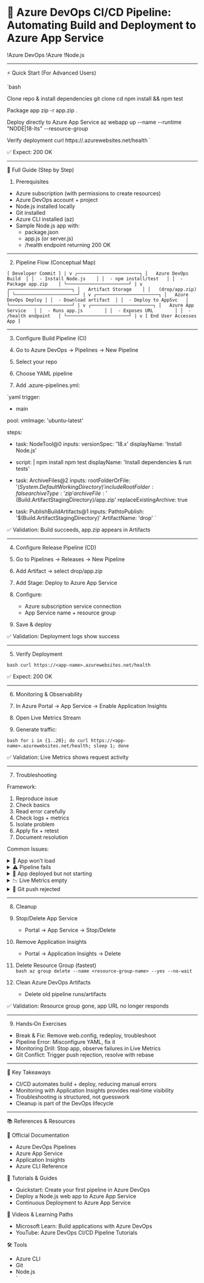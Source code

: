 # 🚀 Azure DevOps CI/CD Pipeline: Automating Build and Deployment to Azure App Service

!Azure DevOps
!Azure
!Node.js

---

⚡ Quick Start (For Advanced Users)

`bash

Clone repo & install dependencies
git clone <your-repo-url>
cd <your-repo>
npm install && npm test

Package app
zip -r app.zip .

Deploy directly to Azure App Service
az webapp up --name <app-name> --runtime "NODE|18-lts" --resource-group <rg-name>

Verify deployment
curl https://<app-name>.azurewebsites.net/health
`

✅ Expect: 200 OK

---

📖 Full Guide (Step by Step)

1. Prerequisites

- Azure subscription (with permissions to create resources)  
- Azure DevOps account + project  
- Node.js installed locally  
- Git installed  
- Azure CLI installed (az)  
- Sample Node.js app with:
  - package.json
  - app.js (or server.js)
  - /health endpoint returning 200 OK

---

2. Pipeline Flow (Conceptual Map)

`
[ Developer Commit ]
        |
        v
┌───────────────────────┐
│   Azure DevOps Build  │
│  - Install Node.js    │
│  - npm install/test   │
│  - Package app.zip    │
└───────────────────────┘
        |
        v
┌───────────────────────┐
│   Artifact Storage    │
│   (drop/app.zip)      │
└───────────────────────┘
        |
        v
┌───────────────────────┐
│   Azure DevOps Deploy │
│  - Download artifact  │
│  - Deploy to AppSvc   │
└───────────────────────┘
        |
        v
┌───────────────────────┐
│   Azure App Service   │
│  - Runs app.js        │
│  - Exposes URL        │
│  - /health endpoint   │
└───────────────────────┘
        |
        v
[ End User Accesses App ]
`

---

3. Configure Build Pipeline (CI)

1. Go to Azure DevOps → Pipelines → New Pipeline  
2. Select your repo  
3. Choose YAML pipeline  
4. Add .azure-pipelines.yml:

`yaml
trigger:
- main

pool:
  vmImage: 'ubuntu-latest'

steps:
- task: NodeTool@0
  inputs:
    versionSpec: '18.x'
  displayName: 'Install Node.js'

- script: |
    npm install
    npm test
  displayName: 'Install dependencies & run tests'

- task: ArchiveFiles@2
  inputs:
    rootFolderOrFile: '$(System.DefaultWorkingDirectory)'
    includeRootFolder: false
    archiveType: 'zip'
    archiveFile: '$(Build.ArtifactStagingDirectory)/app.zip'
    replaceExistingArchive: true

- task: PublishBuildArtifacts@1
  inputs:
    PathtoPublish: '$(Build.ArtifactStagingDirectory)'
    ArtifactName: 'drop'
`

✅ Validation: Build succeeds, app.zip appears in Artifacts

---

4. Configure Release Pipeline (CD)

1. Go to Pipelines → Releases → New Pipeline  
2. Add Artifact → select drop/app.zip  
3. Add Stage: Deploy to Azure App Service  
4. Configure:
   - Azure subscription service connection  
   - App Service name + resource group  
5. Save & deploy  

✅ Validation: Deployment logs show success

---

5. Verify Deployment

`bash
curl https://<app-name>.azurewebsites.net/health
`

✅ Expect: 200 OK

---

6. Monitoring & Observability

1. In Azure Portal → App Service → Enable Application Insights  
2. Open Live Metrics Stream  
3. Generate traffic:

`bash
for i in {1..20}; do curl https://<app-name>.azurewebsites.net/health; sleep 1; done
`

✅ Validation: Live Metrics shows request activity

---

7. Troubleshooting

Framework:  
1. Reproduce issue  
2. Check basics  
3. Read error carefully  
4. Check logs + metrics  
5. Isolate problem  
6. Apply fix + retest  
7. Document resolution  

Common Issues:

<details>
<summary>🚫 App won’t load</summary>

- Service stopped → Start App Service  
- Wrong runtime → Update runtime  
- Missing startup file → Add web.config (Windows) or startup command (Linux)  

</details>

<details>
<summary>⚠ Pipeline fails</summary>

- Permission denied → Click Permit  
- Missing service connection → Re‑create  
- Build step fails → Fix YAML or missing files  

</details>

<details>
<summary>🛑 App deployed but not starting</summary>

`bash
az webapp log tail --name <appname> --resource-group <rg>
`

- Infra logs only → Missing web.config  
- Runtime errors → Fix code/packages  

</details>

<details>
<summary>📉 Live Metrics empty</summary>

- Generate traffic → curl /health  
- Restart App Service  
- Check Insights connection string  

</details>

<details>
<summary>🔄 Git push rejected</summary>

`bash
git pull --rebase origin main
git push origin main
`

</details>

---

8. Cleanup

1. Stop/Delete App Service  
   - Portal → App Service → Stop/Delete  

2. Remove Application Insights  
   - Portal → Application Insights → Delete  

3. Delete Resource Group (fastest)  
   `bash
   az group delete --name <resource-group-name> --yes --no-wait
   `

4. Clean Azure DevOps Artifacts  
   - Delete old pipeline runs/artifacts  

✅ Validation: Resource group gone, app URL no longer responds

---

9. Hands‑On Exercises

- Break & Fix: Remove web.config, redeploy, troubleshoot  
- Pipeline Error: Misconfigure YAML, fix it  
- Monitoring Drill: Stop app, observe failures in Live Metrics  
- Git Conflict: Trigger push rejection, resolve with rebase  

---

🔑 Key Takeaways

- CI/CD automates build + deploy, reducing manual errors  
- Monitoring with Application Insights provides real‑time visibility  
- Troubleshooting is structured, not guesswork  
- Cleanup is part of the DevOps lifecycle  

---

📚 References & Resources

🔗 Official Documentation

- Azure DevOps Pipelines  
- Azure App Service  
- Application Insights  
- Azure CLI Reference  

📝 Tutorials & Guides

- Quickstart: Create your first pipeline in Azure DevOps  
- Deploy a Node.js web app to Azure App Service  
- Continuous Deployment to Azure App Service  

🎥 Videos & Learning Paths

- Microsoft Learn: Build applications with Azure DevOps  
- YouTube: Azure DevOps CI/CD Pipeline Tutorials  

🛠 Tools

- Azure CLI  
- Git  
- Node.js  
`

